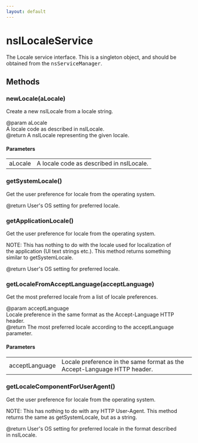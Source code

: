 ```yaml
---
layout: default
---
```


# nsILocaleService #
  
The Locale service interface. This is a singleton object, and should be  
obtained from the <tt>nsServiceManager</tt>.  
  

## Methods ##

### newLocale(aLocale) ###
  
Create a new nsILocale from a locale string.  
  
@param aLocale  
       A locale code as described in nsILocale.  
@return A nsILocale representing the given locale.  
  

#### Parameters ####

<table>

<tr>
<td>aLocale</td>
<td>       A locale code as described in nsILocale.  
</td>
</tr>

</table>

### getSystemLocale() ###
  
Get the user preference for locale from the operating system.  
  
@return User's OS setting for preferred locale.  
  

### getApplicationLocale() ###
  
Get the user preference for locale from the operating system.  
  
NOTE: This has nothing to do with the locale used for localization of  
the application (UI text strings etc.). This method returns something  
similar to getSystemLocale.  
  
@return User's OS setting for preferred locale.  
  

### getLocaleFromAcceptLanguage(acceptLanguage) ###
  
Get the most preferred locale from a list of locale preferences.  
  
@param acceptLanguage  
       Locale preference in the same format as the Accept-Language HTTP  
       header.  
@return The most preferred locale according to the acceptLanguage  
        parameter.  
  

#### Parameters ####

<table>

<tr>
<td>acceptLanguage</td>
<td>       Locale preference in the same format as the Accept-Language HTTP  
       header.  
</td>
</tr>

</table>

### getLocaleComponentForUserAgent() ###
  
Get the user preference for locale from the operating system.  
  
NOTE: This has nothing to do with any HTTP User-Agent. This method  
returns the same as getSystemLocale, but as a string.  
  
@return User's OS setting for preferred locale in the format described  
        in nsILocale.  
  
